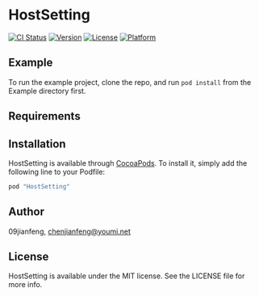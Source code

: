 # HostSetting

[![CI Status](http://img.shields.io/travis/09jianfeng/HostSetting.svg?style=flat)](https://travis-ci.org/09jianfeng/HostSetting)
[![Version](https://img.shields.io/cocoapods/v/HostSetting.svg?style=flat)](http://cocoapods.org/pods/HostSetting)
[![License](https://img.shields.io/cocoapods/l/HostSetting.svg?style=flat)](http://cocoapods.org/pods/HostSetting)
[![Platform](https://img.shields.io/cocoapods/p/HostSetting.svg?style=flat)](http://cocoapods.org/pods/HostSetting)

## Example

To run the example project, clone the repo, and run `pod install` from the Example directory first.

## Requirements

## Installation

HostSetting is available through [CocoaPods](http://cocoapods.org). To install
it, simply add the following line to your Podfile:

```ruby
pod "HostSetting"
```

## Author

09jianfeng, chenjianfeng@youmi.net

## License

HostSetting is available under the MIT license. See the LICENSE file for more info.
